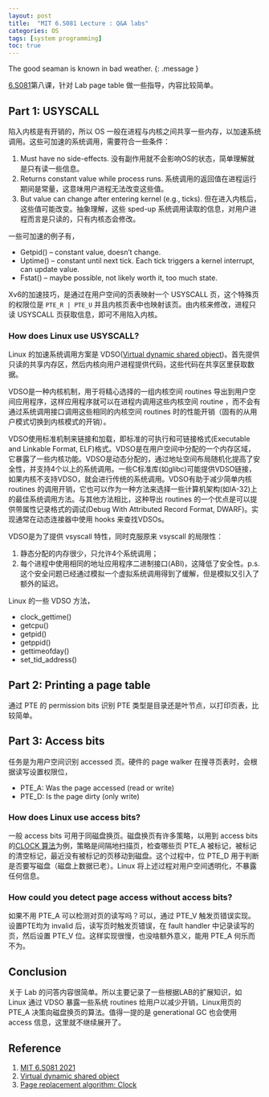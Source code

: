```yaml
---
layout: post
title:  "MIT 6.S081 Lecture : Q&A labs"
categories: OS
tags: [system programming]
toc: true
--- 
```

The good seaman is known in bad weather.
{: .message }

[6.S081](https://pdos.csail.mit.edu/6.828/2021/schedule.html)第八课，针对 Lab page table 做一些指导，内容比较简单。

## Part 1: USYSCALL
陷入内核是有开销的，所以 OS 一般在进程与内核之间共享一些内存，以加速系统调用。这些可加速的系统调用，需要符合一些条件：
1. Must have no side-effects. 没有副作用就不会影响OS的状态，简单理解就是只有读一些信息。
2. Returns constant value while process runs. 系统调用的返回值在进程运行期间是常量，这意味用户进程无法改变这些值。
3. But value can change after entering kernel (e.g., ticks). 但在进入内核后，这些值可能改变。抽象理解，这些 sped-up 系统调用读取的信息，对用户进程而言是只读的，只有内核态会修改。

一些可加速的例子有，
- Getpid() – constant value, doesn’t change. 
- Uptime() – constant until next tick. Each tick triggers a kernel interrupt, can update value.
- Fstat() – maybe possible, not likely worth it, too much state.

Xv6的加速技巧，是通过在用户空间的页表映射一个 USYSCALL 页，这个特殊页的权限位是 `PTE_R | PTE_U` 并且内核页表中也映射该页。由内核来修改，进程只读 USYSCALL 页获取信息，即可不用陷入内核。

### How does Linux use USYSCALL?
Linux 的加速系统调用方案是 VDSO([Virtual dynamic shared object](https://en.wikipedia.org/wiki/VDSO))。首先提供只读的共享内存区，然后内核向用户进程提供代码，这些代码在共享区里获取数据。

VDSO是一种内核机制，用于将精心选择的一组内核空间 routines 导出到用户空间应用程序，这样应用程序就可以在进程内调用这些内核空间 routine ，而不会有通过系统调用接口调用这些相同的内核空间 routines 时的性能开销（固有的从用户模式切换到内核模式的开销）。

VDSO使用标准机制来链接和加载，即标准的可执行和可链接格式(Executable and Linkable Format, ELF)格式。VDSO是在用户空间中分配的一个内存区域，它暴露了一些内核功能。VDSO是动态分配的，通过地址空间布局随机化提高了安全性，并支持4个以上的系统调用。一些C标准库(如glibc)可能提供VDSO链接，如果内核不支持VDSO，就会进行传统的系统调用。VDSO有助于减少简单内核 routines 的调用开销，它也可以作为一种方法来选择一些计算机架构(如IA-32)上的最佳系统调用方法。与其他方法相比，这种导出 routines 的一个优点是可以提供带属性记录格式的调试(Debug With Attributed Record Format, DWARF)。实现通常在动态连接器中使用 hooks 来查找VDSOs。

VDSO是为了提供 vsyscall 特性，同时克服原来 vsyscall 的局限性：
1. 静态分配的内存很少，只允许4个系统调用；
2. 每个进程中使用相同的地址应用程序二进制接口(ABI)，这降低了安全性。p.s. 这个安全问题已经通过模拟一个虚拟系统调用得到了缓解，但是模拟又引入了额外的延迟。

Linux 的一些 VDSO 方法，
- clock_gettime()
- getcpu()
- getpid()
- getppid()
- gettimeofday()
- set_tid_address()

## Part 2: Printing a page table
通过 PTE 的 permission bits 识别 PTE 类型是目录还是叶节点，以打印页表，比较简单。

## Part 3: Access bits
任务是为用户空间识别 accessed 页。硬件的 page walker 在搜寻页表时，会根据读写设置权限位，
- PTE_A: Was the page accessed (read or write)
- PTE_D: Is the page dirty (only write)

### How does Linux use access bits?
一般 access bits 可用于同磁盘换页。磁盘换页有许多策略，以用到 access bits 的[CLOCK 算法](https://en.wikipedia.org/wiki/Page_replacement_algorithm#Clock)为例，策略是间隔地扫描页，检查哪些页 PTE_A 被标记，被标记的清空标记，最近没有被标记的页移动到磁盘。这个过程中，位 PTE_D 用于判断是否要写磁盘（磁盘上数据已老）。Linux 将上述过程对用户空间透明化，不暴露任何信息。

### How could you detect page access without access bits?
如果不用 PTE_A 可以检测对页的读写吗？可以，通过 PTE_V 触发页错误实现。设置PTE均为 invalid 后，读写页时触发页错误，在 fault handler 中记录读写的页，然后设置 PTE_V 位。这样实现很慢，也没啥额外意义，能用 PTE_A 何乐而不为。

## Conclusion 
关于 Lab 的问答内容很简单。所以主要记录了一些根据LAB的扩展知识，如 Linux 通过 VDSO 暴露一些系统 routines 给用户以减少开销，Linux用页的 PTE_A 决策向磁盘换页的算法。值得一提的是 generational GC 也会使用 access 信息，这里就不继续展开了。

## Reference
1. [MIT 6.S081 2021](https://pdos.csail.mit.edu/6.828/2021/schedule.html)
2. [Virtual dynamic shared object](https://en.wikipedia.org/wiki/VDSO)
3. [Page replacement algorithm: Clock](https://en.wikipedia.org/wiki/Page_replacement_algorithm#Clock)